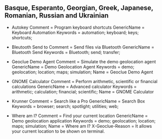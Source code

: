 ## Basque, Esperanto, Georgian, Greek, Japanese, Romanian, Russian and Ukrainian

* Autokey
  Comment = Program keyboard shortcuts
  GenericName = Keyboard Automation
  Keywords = automation; keyboard; keys; shortcuts;

* Bleutooth Send to
  Comment = Send files via Bluetooth
  GenericName = Bluetooth Send
  Keywords = Bluetooth; send; transfer; 

* Geoclue Demo Agent
  Comment = Simulate the demo geolocation agent
  GenericName = Demo Geolocation Agent
  Keywords = demo; geolocation; location; maps; simulation;
  Name = Geoclue Demo Agent

* GNOME Calculator
  Comment = Perform arithmetic, scientific or financial calculations
  GenericName = Advanced calculator
  Keywords = arithmetic; calculation; financial; scientific;
  Name = GNOME Calculator

* Krunner
  Comment = Search like a Pro
  GenericName = Search Box
  Keywords = browser; search; spotlight; utilities; web; 

* Where am I?
  Comment = Find your current location
  GenericName = Demo geolocation application
  Keywords = demo; geolocation; location; maps; simulation;
  Name = Where am I?
  X-Geoclue-Reason = It allows your current location to be shown on terminal.
